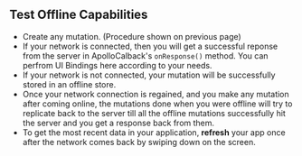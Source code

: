 ## Test Offline Capabilities 

- Create any mutation. (Procedure shown on previous page)
- If your network is connected, then you will get a successful reponse from the server in ApolloCalback's `onResponse()` method. You can perfrom UI Bindings here according to your needs.
- If your network is not connected, your mutation will be successfully stored in an offline store.
- Once your network connection is regained, and you make any mutation after coming online, the mutations done when you were offline will try to replicate back to the server till all the offline mutations successfully hit the server and you get a response back from them.
- To get the most recent data in your application, **refresh** your app once after the network comes back by swiping down on the screen.

